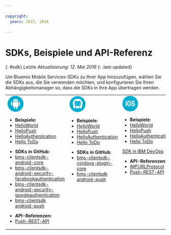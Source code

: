 ```yaml
---

copyright:
  years: 2015, 2016

---
```

# SDKs, Beispiele und API-Referenz
{: #sdk}
*Letzte Aktualisierung: 12. Mai 2016*
{: .last-updated}

Um Bluemix Mobile Services-SDKs zu Ihrer App hinzuzufügen, wählen Sie die SDKs aus, die Sie verwenden möchten, und konfigurieren Sie Ihren Abhängigkeitsmanager so, dass die SDKs in Ihre App übertragen werden.

<table id="sdk__sdk-table-mbaas" class="mobile-dl"><tbody><tr class="doc-tr-even"><td><img src="images/Droid_SDK_icon.png" alt="Android">
<!---
<p class="cta"><a href="/docs/starters/mobilefirst/gettingstarted/android_existingproject.html#setup_sdk_gradle">Get SDK</a></p>
--->
<!-- Android -->
<ul><li><strong>Beispiele:</strong></li>
<li><a href="https://github.com/ibm-bluemix-mobile-services/bms-samples-android-helloworld">HelloWorld</a></li>
<li><a href="https://github.com/ibm-bluemix-mobile-services/bms-samples-android-hellopush" rel="external" title="(Wird in neuer Registerkarte oder neuem Fenster geöffnet.)" target="_blank">HelloPush</a>
</li>
<li><a href="https://github.com/ibm-bluemix-mobile-services/bms-samples-android-helloauthentication" rel="external" title="(Wird in neuer Registerkarte oder neuem Fenster geöffnet.)" target="_blank">HelloAuthentication</a>
</li>
<li><a href="https://github.com/ibm-bluemix-mobile-services/bms-samples-android-hellotodo" rel="external" title="(Wird in neuer Registerkarte oder neuem Fenster geöffnet.)" target="_blank">Hello ToDo</a></li>

</ul>

<ul><li><strong>SDKs in GitHub:</strong></li>
<li><a href="https://github.com/ibm-bluemix-mobile-services/bms-clientsdk-android-core" rel="external" title="(Wird in neuer Registerkarte oder neuem Fenster geöffnet.)" target="_blank">bms-clientsdk-android-core</a></li>
<li><a href="https://github.com/ibm-bluemix-mobile-services/bms-clientsdk-android-security-facebookauthentication" rel="external" title="(Wird in neuer Registerkarte oder neuem Fenster geöffnet.)" target="_blank">bms-clientsdk-android-security-facebookauthentication</a></li>
<li><a href="https://github.com/ibm-bluemix-mobile-services/bms-clientsdk-android-security-googleauthentication" rel="external" title="(Wird in neuer Registerkarte oder neuem Fenster geöffnet.)" target="_blank">bms-clientsdk-android-security-googleauthentication</a></li>
<li><a href="https://github.com/ibm-bluemix-mobile-services/bms-clientsdk-android-push" rel="external" title="(Wird in neuer Registerkarte oder neuem Fenster geöffnet.)" target="_blank">bms-clientsdk android-push</a></li>
</ul>
<ul>
<li><strong>API-Referenzen:</strong></li>

<li><a href="https://www.{DomainName}/docs/api/content/api/mobilefirst/android/push-api-doc/overview-summary.html" rel="external" title="(Wird in neuer Registerkarte oder neuem Fenster geöffnet.)" target="_blank">Push-REST-API</a></li>
</ul>
</td>
<!-- Cordova -->
<td valign="top"><img src="images/cordova_logo_white.png" alt="Cordova">
<!---
<p class="cta"><a href="test">Get SDK</a></p>
--->
<!---
<ul><li><strong>Samples:</strong></li>
<li><a href="gettingstarted/cordova.html">HelloWorld</a></li>
-->
</ul>

<ul><li><strong>Beispiele:</strong></li>
<li><a href="https://github.com/ibm-bluemix-mobile-services/bms-samples-cordova-helloworld">HelloWorld</a></li>
<li><a href="https://github.com/ibm-bluemix-mobile-services/bms-samples-cordova-hellopush" rel="external" title="(Wird in neuer Registerkarte oder neuem Fenster geöffnet.)" target="_blank">HelloPush</a>
</li>
<li><a href="https://github.com/ibm-bluemix-mobile-services/bms-samples-cordova-helloauthentication" rel="external" title="(Wird in neuer Registerkarte oder neuem Fenster geöffnet.)" target="_blank">HelloAuthentication</a>
</li>
<li><a href="https://github.com/ibm-bluemix-mobile-services/bms-samples-cordova-hellotodo/" rel="external" title="(Wird in neuer Registerkarte oder neuem Fenster geöffnet.)" target="_blank">Hello ToDo</a></li>
</ul>

<ul><li><strong>SDKs in GitHub:</strong></li>
<li><a href="https://github.com/ibm-bluemix-mobile-services/bms-clientsdk-cordova-plugin-core" rel="external" title="(Wird in neuer Registerkarte oder neuem Fenster geöffnet.)" target="_blank">bms-clientsdk-cordova-plugin-core</a></li>
<li><a href="https://github.com/ibm-bluemix-mobile-services/bms-clientsdk-cordova-plugin-push" rel="external" title="(Wird in neuer Registerkarte oder neuem Fenster geöffnet.)" target="_blank">bms-clientsdk android-push</a></li>
</ul>

<!-- iOS -->
</td>
<td valign="top"><img src="images/iOS_SDK_icon.png" alt="iOS">

<!---
<p class="cta"><a href="/docs/starters/mobilefirst/gettingstarted/existingproject.html#setup_sdk_cocoapods">Get
SDK</a></p> --->

<ul><li><strong>Beispiele:</strong></li>
<li><a href="https://github.com/ibm-bluemix-mobile-services/bms-samples-swift-hellobluemix">HelloWorld</a></li>
<li><a href="https://github.com/ibm-bluemix-mobile-services/bms-samples-swift-hellopush" rel="external" title="(Wird in neuer Registerkarte oder neuem Fenster geöffnet.)" target="_blank">HelloPush</a>
</li>
<li><a href="https://github.com/ibm-bluemix-mobile-services/bms-samples-swift-helloauthentication" rel="external" title="(Wird in neuer Registerkarte oder neuem Fenster geöffnet.)" target="_blank">HelloAuthentication</a>
</li>
<li><a href="https://github.com/ibm-bluemix-mobile-services/bms-samples-swift-hellotodo" rel="external" title="(Wird in neuer Registerkarte oder neuem Fenster geöffnet.)" target="_blank">Hello ToDo</a></li>
</ul>

<p class="devops"><a href="https://hub.jazz.net/git/bluemixmobilesdk/imf-ios-sdk/archive?revstr=master">SDK in IBM
DevOps</a></p>
<ul>
<li><strong>API-Referenzen:</strong></li>
<li><a href="https://www.{DomainName}/docs/api/content/api/mobilefirst/ios/IMFURLProtocol_api-doc/html/index.html" rel="external" title="(Wird in neuer Registerkarte oder neuem Fenster geöffnet.)" target="_blank">IMFURLProtocol</a></li>
<li><a href="https://www.{DomainName}/docs/api/content/api/mobilefirst/android/push-api-doc/overview-summary.html" rel="external" title="(Wird in neuer Registerkarte oder neuem Fenster geöffnet.)" target="_blank">Push-REST-API</a></li>
</ul>
</td>
</tr>
</tbody>
</table>
